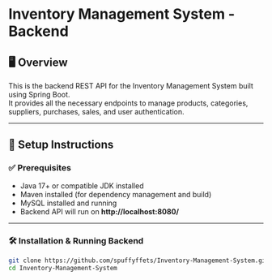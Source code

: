 # Inventory Management System - Backend

## 🖥️ Overview
This is the backend REST API for the Inventory Management System built using Spring Boot.  
It provides all the necessary endpoints to manage products, categories, suppliers, purchases, sales, and user authentication.

---

## 🔧 Setup Instructions

### ✅ Prerequisites
- Java 17+ or compatible JDK installed
- Maven installed (for dependency management and build)
- MySQL installed and running
- Backend API will run on **http://localhost:8080/**

---

### 🛠️ Installation & Running Backend

```bash
git clone https://github.com/spuffyffets/Inventory-Management-System.git
cd Inventory-Management-System
```
